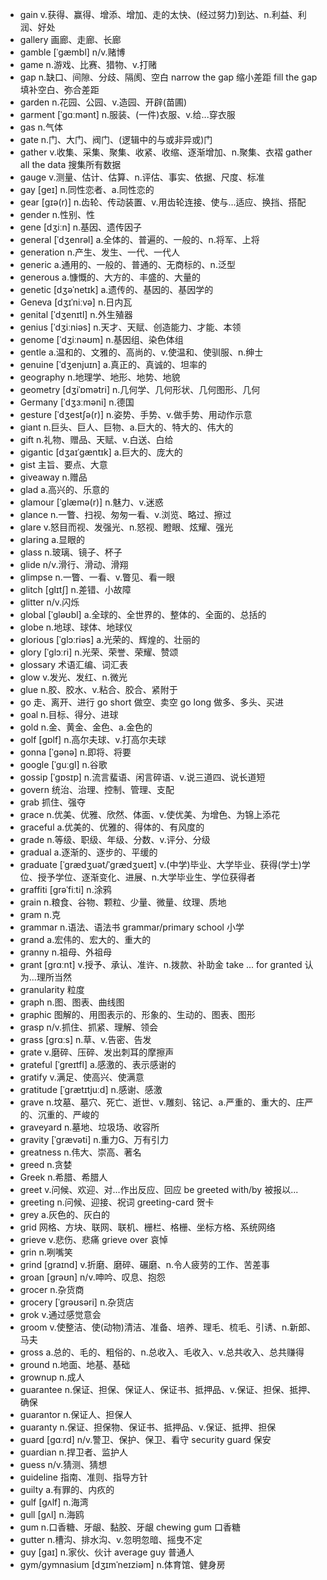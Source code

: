 - gain v.获得、赢得、增添、增加、走的太快、(经过努力)到达、n.利益、利润、好处
- gallery 画廊、走廊、长廊
- gamble [ˈɡæmbl] n/v.赌博
- game n.游戏、比赛、猎物、v.打赌
- gap n.缺口、间隙、分歧、隔阂、空白  narrow the gap 缩小差距  fill the gap 填补空白、弥合差距
- garden n.花园、公园、v.造园、开辟(苗圃)
- garment [ˈɡɑːmənt] n.服装、(一件)衣服、v.给...穿衣服
- gas n.气体
- gate n.门、大门、阀门、(逻辑中的与或非异或)门
- gather v.收集、采集、聚集、收紧、收缩、逐渐增加、n.聚集、衣褶  gather all the data 搜集所有数据
- gauge v.测量、估计、估算、n.评估、事实、依据、尺度、标准
- gay [ɡeɪ] n.同性恋者、a.同性恋的
- gear [ɡɪə(r)] n.齿轮、传动装置、v.用齿轮连接、使与...适应、换挡、搭配
- gender n.性别、性
- gene [dʒiːn] n.基因、遗传因子
- general [ˈdʒenrəl] a.全体的、普遍的、一般的、n.将军、上将
- generation n.产生、发生、一代、一代人
- generic a.通用的、一般的、普通的、无商标的、n.泛型
- generous a.慷慨的、大方的、丰盛的、大量的
- genetic [dʒəˈnetɪk] a.遗传的、基因的、基因学的
- Geneva [dʒɪˈniːvə] n.日内瓦
- genital [ˈdʒenɪtl] n.外生殖器
- genius [ˈdʒiːniəs] n.天才、天赋、创造能力、才能、本领
- genome [ˈdʒiːnəʊm] n.基因组、染色体组
- gentle a.温和的、文雅的、高尚的、v.使温和、使驯服、n.绅士
- genuine [ˈdʒenjuɪn] a.真正的、真诚的、坦率的
- geography n.地理学、地形、地势、地貌
- geometry [dʒiˈɒmətri] n.几何学、几何形状、几何图形、几何
- Germany [ˈdʒɜːməni] n.德国
- gesture [ˈdʒestʃə(r)] n.姿势、手势、v.做手势、用动作示意
- giant n.巨头、巨人、巨物、a.巨大的、特大的、伟大的
- gift n.礼物、赠品、天赋、v.白送、白给
- gigantic [dʒaɪˈɡæntɪk] a.巨大的、庞大的
- gist 主旨、要点、大意
- giveaway n.赠品
- glad a.高兴的、乐意的
- glamour [ˈɡlæmə(r)] n.魅力、v.迷惑
- glance n.一瞥、扫视、匆匆一看、v.浏览、略过、擦过
- glare v.怒目而视、发强光、n.怒视、瞪眼、炫耀、强光
- glaring a.显眼的
- glass n.玻璃、镜子、杯子
- glide n/v.滑行、滑动、滑翔
- glimpse n.一瞥、一看、v.瞥见、看一眼
- glitch [ɡlɪtʃ] n.差错、小故障
- glitter n/v.闪烁
- global [ˈɡləʊbl] a.全球的、全世界的、整体的、全面的、总括的
- globe n.地球、球体、地球仪
- glorious [ˈɡlɔːriəs] a.光荣的、辉煌的、壮丽的
- glory [ˈɡlɔːri] n.光荣、荣誉、荣耀、赞颂
- glossary 术语汇编、词汇表
- glow v.发光、发红、n.微光
- glue n.胶、胶水、v.粘合、胶合、紧附于
- go 走、离开、进行   go short 做空、卖空  go long 做多、多头、买进
- goal n.目标、得分、进球
- gold n.金、黄金、金色、a.金色的
- golf [ɡɒlf] n.高尔夫球、v.打高尔夫球
- gonna [ˈɡənə] n.即将、将要
- google [ˈɡuːɡl] n.谷歌
- gossip [ˈɡɒsɪp] n.流言蜚语、闲言碎语、v.说三道四、说长道短
- govern 统治、治理、控制、管理、支配
- grab 抓住、强夺
- grace n.优美、优雅、欣然、体面、v.使优美、为增色、为锦上添花
- graceful a.优美的、优雅的、得体的、有风度的
- grade n.等级、职级、年级、分数、v.评分、分级
- gradual a.逐渐的、逐步的、平缓的
- graduate [ˈɡrædʒuət/ˈɡrædʒueɪt] v.(中学)毕业、大学毕业、获得(学士)学位、授予学位、逐渐变化、进展、n.大学毕业生、学位获得者
- graffiti [ɡrəˈfiːti] n.涂鸦
- grain n.粮食、谷物、颗粒、少量、微量、纹理、质地
- gram n.克
- grammar n.语法、语法书 grammar/primary school 小学
- grand a.宏伟的、宏大的、重大的
- granny n.祖母、外祖母
- grant [ɡrɑːnt] v.授予、承认、准许、n.拨款、补助金 take ... for granted 认为...理所当然
- granularity 粒度
- graph n.图、图表、曲线图
- graphic 图解的、用图表示的、形象的、生动的、图表、图形
- grasp n/v.抓住、抓紧、理解、领会
- grass [ɡrɑːs] n.草、v.告密、告发
- grate v.磨碎、压碎、发出刺耳的摩擦声
- grateful [ˈɡreɪtfl] a.感激的、表示感谢的
- gratify v.满足、使高兴、使满意
- gratitude [ˈɡrætɪtjuːd] n.感谢、感激
- grave n.坟墓、墓穴、死亡、逝世、v.雕刻、铭记、a.严重的、重大的、庄严的、沉重的、严峻的
- graveyard n.墓地、垃圾场、收容所
- gravity [ˈɡrævəti] n.重力G、万有引力
- greatness n.伟大、崇高、著名
- greed n.贪婪
- Greek n.希腊、希腊人
- greet v.问候、欢迎、对...作出反应、回应  be greeted with/by 被报以... 
- greeting n.问候、迎接、祝词  greeting-card 贺卡
- grey a.灰色的、灰白的
- grid 网格、方块、联网、联机、栅栏、格栅、坐标方格、系统网络
- grieve v.悲伤、悲痛  grieve over 哀悼
- grin n.咧嘴笑
- grind [ɡraɪnd] v.折磨、磨碎、碾磨、n.令人疲劳的工作、苦差事
- groan [ɡrəʊn] n/v.呻吟、叹息、抱怨
- grocer n.杂货商
- grocery [ˈɡrəʊsəri] n.杂货店
- grok v.通过感觉意会
- groom v.使整洁、使(动物)清洁、准备、培养、理毛、梳毛、引诱、n.新郎、马夫
- gross a.总的、毛的、粗俗的、n.总收入、毛收入、v.总共收入、总共赚得
- ground n.地面、地基、基础
- grownup n.成人
- guarantee n.保证、担保、保证人、保证书、抵押品、v.保证、担保、抵押、确保
- guarantor n.保证人、担保人
- guaranty n.保证、担保物、保证书、抵押品、v.保证、抵押、担保
- guard [ɡɑːrd] n/v.警卫、保护、保卫、看守  security guard 保安
- guardian n.捍卫者、监护人
- guess n/v.猜测、猜想
- guideline 指南、准则、指导方针
- guilty a.有罪的、内疚的
- gulf [ɡʌlf] n.海湾
- gull [ɡʌl] n.海鸥
- gum n.口香糖、牙龈、黏胶、牙龈  chewing gum 口香糖
- gutter n.槽沟、排水沟、v.忽明忽暗、摇曳不定
- guy [ɡaɪ] n.家伙、伙计  average guy 普通人
- gym/gymnasium [dʒɪmˈneɪziəm] n.体育馆、健身房
